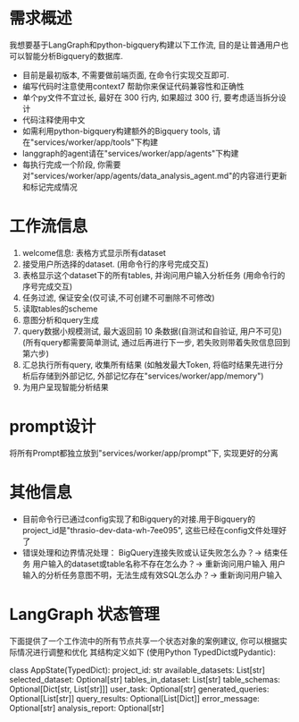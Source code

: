 # 需求概述
我想要基于LangGraph和python-bigquery构建以下工作流, 目的是让普通用户也可以智能分析Bigquery的数据库.
- 目前是最初版本, 不需要做前端页面, 在命令行实现交互即可.
- 编写代码时注意使用context7 帮助你来保证代码兼容性和正确性
- 单个py文件不宜过长, 最好在 300 行内, 如果超过 300 行, 要考虑适当拆分设计
- 代码注释使用中文
- 如需利用python-bigquery构建额外的Bigquery tools, 请在"services/worker/app/tools"下构建
- langgraph的agent请在"services/worker/app/agents"下构建
- 每执行完成一个阶段, 你需要对"services/worker/app/agents/data_analysis_agent.md"的内容进行更新和标记完成情况

# 工作流信息
1. welcome信息: 表格方式显示所有dataset
2. 接受用户所选择的dataset. (用命令行的序号完成交互)
3. 表格显示这个dataset下的所有tables, 并询问用户输入分析任务 (用命令行的序号完成交互)
4. 任务过滤, 保证安全(仅可读,不可创建不可删除不可修改)
5. 读取tables的scheme
6. 意图分析和query生成
7. query数据小规模测试, 最大返回前 10 条数据(自测试和自验证, 用户不可见)(所有query都需要简单测试, 通过后再进行下一步, 若失败则带着失败信息回到第六步)
8. 汇总执行所有query, 收集所有结果 (如触发最大Token, 将临时结果先进行分析后存储到外部记忆, 外部记忆存在"services/worker/app/memory")
9. 为用户呈现智能分析结果

# prompt设计

将所有Prompt都独立放到"services/worker/app/prompt"下, 实现更好的分离

# 其他信息

- 目前命令行已通过config实现了和Bigquery的对接.用于Bigquery的project_id是"thrasio-dev-data-wh-7ee095", 这些已经在config文件处理好了
- 错误处理和边界情况处理：
  BigQuery连接失败或认证失败怎么办？-> 结束任务
  用户输入的dataset或table名称不存在怎么办？-> 重新询问用户输入
  用户输入的分析任务意图不明，无法生成有效SQL怎么办？-> 重新询问用户输入

# LangGraph 状态管理

下面提供了一个工作流中的所有节点共享一个状态对象的案例建议, 你可以根据实际情况进行调整和优化
其结构定义如下 (使用Python TypedDict或Pydantic):

class AppState(TypedDict):
    project_id: str
    available_datasets: List[str]
    selected_dataset: Optional[str]
    tables_in_dataset: List[str]
    table_schemas: Optional[Dict[str, List[str]]]
    user_task: Optional[str]
    generated_queries: Optional[List[str]]
    query_results: Optional[List[Dict]]
    error_message: Optional[str]
    analysis_report: Optional[str]